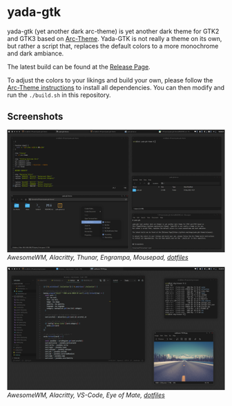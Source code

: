 # yada-gtk

yada-gtk (yet another dark arc-theme) is yet another dark theme for GTK2 and GTK3 based on 
[Arc-Theme](https://github.com/jnsh/arc-theme). Yada-GTK is not really a theme on its own, 
but rather a script that, replaces the default colors to a more monochrome and dark ambiance.

The latest build can be found at the [Release Page](https://github.com/shagu/yada-gtk-theme/releases).

To adjust the colors to your likings and build your own, please follow the [Arc-Theme instructions](https://github.com/jnsh/arc-theme/blob/master/INSTALL.md) 
to install all dependencies. You can then modify and run the `./build.sh` in this repository.


## Screenshots

![preview1](preview1.png)
*AwesomeWM, Alacritty, Thunar, Engrampa, Mousepad, [dotfiles](https://github.com/shagu/dotfiles)*

![preview1](preview2.png)
*AwesomeWM, Alacritty, VS-Code, Eye of Mate, [dotfiles](https://github.com/shagu/dotfiles)*

